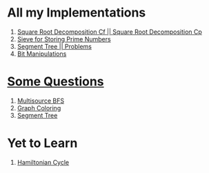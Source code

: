 <html>
<head>
  <h1>All my Implementations</h1>
</head>

<body>
  <ol>
    <li><a href="https://codeforces.com/blog/entry/54133" onclick="window.open(this.href); return false;" onkeypress="window.open(this.href); return false;">Square Root Decomposition Cf    ||    </a><a href="https://cp-algorithms.com/data_structures/sqrt_decomposition.html" onclick="window.open(this.href); return false;" onkeypress="window.open(this.href); return false;">Square Root Decomposition Cp</a></li>
    <li><a href="https://www.geeksforgeeks.org/sieve-of-eratosthenes/" onclick="window.open(this.href); return false;" onkeypress="window.open(this.href); return false;">Sieve for Storing Prime Numbers</li>
     <li><a href="https://codeforces.com/blog/entry/18051" onclick="window.open(this.href); return false;" onkeypress="window.open(this.href); return false;">Segment Tree <a href="https://codeforces.com/blog/entry/15890" onclick="window.open(this.href); return false;" onkeypress="window.open(this.href); return false;"> || Problems  </li>
       <li><a href="https://www.hackerearth.com/practice/notes/bit-manipulation/" onclick="window.open(this.href); return false;" onkeypress="window.open(this.href); return false;">Bit Manipulations </li>
  </ol>
</body>
  
<head>
  <h1>Some Questions</h1>
</head>
<body>
  <ol>
    <li><a href="https://codeforces.com/contest/1105/problem/D" onclick="window.open(this.href); return false;" onkeypress="window.open(this.href); return false;">Multisource BFS</a></li>
    <li><a href="https://www.codechef.com/COOK102B/problems/ADAMTR" onclick="window.open(this.href); return false;" onkeypress="window.open(this.href); return false;">Graph Coloring</a></li>
    <li><a href="https://codeforces.com/contest/1108/problem/E2" onclick="window.open(this.href); return false;" onkeypress="window.open(this.href); return false;">Segment Tree</a></li>
  </ol>
</body>

<head>
  <h1>Yet to Learn</h1>
</head>
 <body>
   <ol>
    <li><a href="https://codeforces.com/contest/1102/problem/F" onclick="window.open(this.href); return false;" onkeypress="window.open(this.href); return false;">Hamiltonian Cycle</a></li>
    
  </ol>
  </body>

</html>
